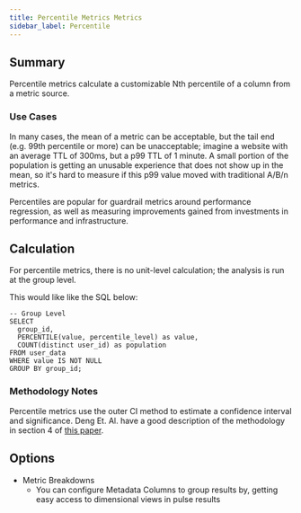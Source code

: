 ```yaml
---
title: Percentile Metrics Metrics
sidebar_label: Percentile
---
```


## Summary

Percentile metrics calculate a customizable Nth percentile of a column from a metric source.

### Use Cases

In many cases, the mean of a metric can be acceptable, but the tail end (e.g. 99th percentile or more) can be unacceptable; imagine a website with an average TTL of 300ms, but a p99 TTL of 1 minute. A small portion of the population is getting an unusable experience that does not show up in the mean, so it's hard to measure if this p99 value moved with traditional A/B/n metrics.

Percentiles are popular for guardrail metrics around performance regression, as well as measuring improvements gained from investments in performance and infrastructure.

## Calculation

For percentile metrics, there is no unit-level calculation; the analysis is run at the group level.

This would like like the SQL below:

```
-- Group Level
SELECT
  group_id,
  PERCENTILE(value, percentile_level) as value,
  COUNT(distinct user_id) as population
FROM user_data
WHERE value IS NOT NULL
GROUP BY group_id;
```

### Methodology Notes

Percentile metrics use the outer CI method to estimate a confidence interval and significance. Deng Et. Al. have a good description of the methodology in section 4 of [this paper](https://arxiv.org/pdf/1803.06336).

## Options

- Metric Breakdowns
  - You can configure Metadata Columns to group results by, getting easy access to dimensional views in pulse results
